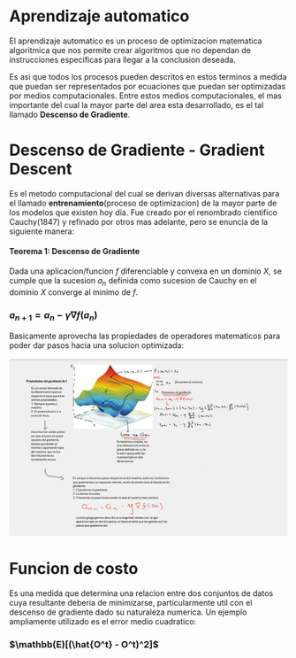 # Aprendizaje automatico
El aprendizaje automatico es un proceso de optimizacion matematica algoritmica que nos permite crear algoritmos que no dependan de instrucciones especificas para llegar a la conclusion deseada.

Es asi que todos los procesos pueden descritos en estos terminos a medida que puedan ser representados por ecuaciones que puedan ser optimizadas por medios computacionales. Entre estos medios computacionales, el mas importante del cual la mayor parte del area esta desarrollado, es el tal llamado **Descenso de Gradiente**.

# Descenso de Gradiente - Gradient Descent
Es el metodo computacional del cual se derivan diversas alternativas para el llamado **entrenamiento**(proceso de optimizacion) de la mayor parte de los modelos que existen hoy dia. Fue creado por el renombrado cientifico Cauchy(1847) y refinado por otros mas adelante, pero se enuncia de la siguiente manera:

#### Teorema 1: Descenso de Gradiente
Dada una aplicacion/funcion $f$ diferenciable y convexa en un dominio $X$, se cumple que la sucesion $a_n$ definida como sucesion de Cauchy en el dominio $X$ converge al minimo de $f$.

### $a_{n+1} = a_n - \gamma \nabla f(a_n)$

Basicamente aprovecha las propiedades de operadores matematicos para poder dar pasos hacia una solucion optimizada:

![image](https://raw.githubusercontent.com/Data-Driven-Science-py/Introduccion-a-Machine-Learning/main/src/image.webp)

# Funcion de costo
Es una medida que determina una relacion entre dos conjuntos de datos cuya resultante deberia de minimizarse, particularmente util con el descenso de gradiente dado su naturaleza numerica. Un ejemplo ampliamente utilizado es el error medio cuadratico:
### $\mathbb(E)[(\hat{O^t} - O^t)^2]$


